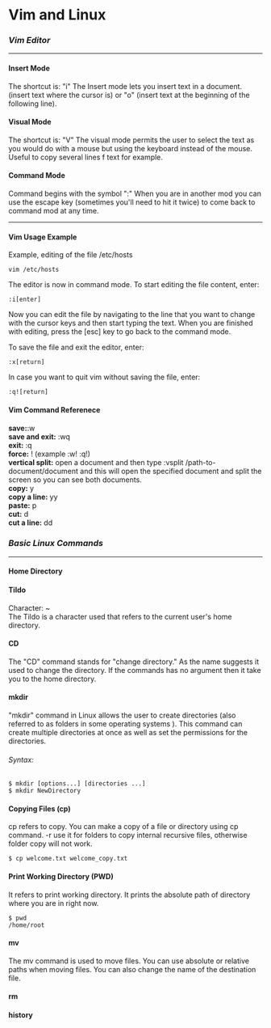 # **Vim and Linux**

### *Vim Editor*

-------------------------

#### Insert Mode

The shortcut is: "i"
The Insert mode lets you insert text in a document.  (insert text where the cursor is) or "o" (insert text at the beginning of the following line).

#### Visual Mode

The shortcut is: "V"
The visual mode permits the user to select the text as you would do with a mouse but using the keyboard instead of the mouse. Useful to copy several lines f text for example.

#### Command Mode

Command begins with the symbol ":"
When you are in another mod you can use the escape key (sometimes you'll need to hit it twice) to come back to command mod at any time.

------------------

#### Vim Usage Example

Example, editing of the file /etc/hosts
```
vim /etc/hosts
```

The editor is now in command mode. To start editing the file content, enter:
```
:i[enter]
```

Now you can edit the file by navigating to the line that you want to change with the cursor keys and then start typing the text. When you are finished with editing, press the [esc] key to go back to the command mode.

To save the file and exit the editor, enter:
```
:x[return]
```
In case you want to quit vim without saving the file, enter:
```
:q![return]
```

#### Vim Command Referenece

**save:**:w  
**save and exit:** :wq  
**exit:** :q  
**force:** ! (example :w! :q!)  
**vertical split:** open a document and then type :vsplit /path-to-document/document and this will open   the specified document and split the screen so you can see both documents.  
**copy:** y  
**copy a line:** yy  
**paste:** p  
**cut:** d  
**cut a line:** dd  

### *Basic Linux Commands*  
-------------------------------  

#### Home Directory

#### Tildo

Character: ~  
The Tildo is a character used that refers to the current user's home directory.

#### CD

The "CD" command stands for "change directory." As the name suggests it used to change the directory. If the commands has no argument then it take you to   the home directory.

#### mkdir

"mkdir" command in Linux allows the user to create directories (also referred to as folders in some operating systems ). This command can create multiple directories at once as well as set the permissions for the directories.
###### *Syntax:*
```
$ mkdir [options...] [directories ...]
$ mkdir NewDirectory
```
#### Copying Files (cp)
cp refers to copy. You can make a copy of a file or directory using cp command. -r use it for folders to copy internal recursive files, otherwise folder copy will not work.
```
$ cp welcome.txt welcome_copy.txt
```
#### Print Working Directory (PWD)
It refers to print working directory. It prints the absolute path of directory where you are in right now.
```
$ pwd
/home/root
```
#### mv
The mv command is used to move files. You can use absolute or relative paths when moving files. You can also change the name of the destination file.

#### rm

#### history
